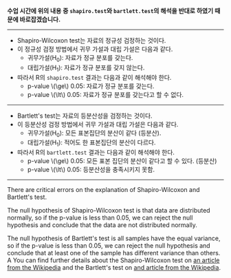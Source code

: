 __수업 시간에 위의 내용 중 `shapiro.test`와 `bartlett.test`의 해석을 반대로 하였기 때문에 바로잡겠습니다.__

-------

* Shapiro-Wilcoxon test는 자료의 정규성 검정하는 것이다.
* 이 정규성 검정 방법에서 귀무 가설과 대립 가설은 다음과 같다.
    * 귀무가설(H<sub>0</sub>): 자료가 정규 분포를 갖는다.
    * 대립가설(H<sub>1</sub>): 자료가 정규 분포를 갖지 않는다.
* 따라서 R의 `shapiro.test` 결과는 다음과 같이 해석해야 한다.
    * p-value \\(\ge\\) 0.05: 자료가 정규 분포를 갖는다.
    * p-value \\(\lt\\) 0.05: 자료가 정규 분포를 갖는다고 할 수 없다.

-------

* Bartlett's test는 자료의 등분산성을 검정하는 것이다.
* 이 등분산성 검정 방법에서 귀무 가설과 대립 가설은 다음과 같다.
    * 귀무가설(H<sub>0</sub>): 모든 표본집단의 분산이 같다 (등분산).
    * 대립가설(H<sub>1</sub>): 적어도 한 표본집단의 분산이 다르다.
* 따라서 R의 `bartlett.test` 결과는 다음과 같이 해석해야 한다.
    * p-value \\(\ge\\) 0.05: 모든 표본 집단의 분산이 같다고 할 수 있다. (등분산)
    * p-value \\(\lt\\) 0.05: 등분산성을 충족시키지 못함.

-------

There are critical errors on the explanation of Shapiro-Wilcoxon and Bartlett's test. 

The null hypothesis of Shapiro-Wilcoxon test is that data are distributed normally, so if the p-value is less than 0.05, we can reject the null hypothesis and conclude that the data are not distributed normally.   

The null hypothesis of Bartlett's test is all samples have the equal variance, so if the p-value is less than 0.05, we can reject the null hypothesis and conclude that at least one of the sample has different variance than others.   
A
You can find further details about the Shapiro-Wilcoxon test on [an article from the Wikipedia](https://en.wikipedia.org/wiki/Shapiro%E2%80%93Wilk_test) and the Bartlett's test on [and article from the Wikipedia](https://en.wikipedia.org/wiki/Bartlett%27s_test).


